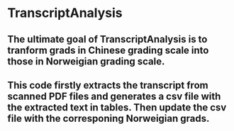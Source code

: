 # TranscriptAnalysis
## The ultimate goal of TranscriptAnalysis is to tranform grads in Chinese grading scale into those in Norweigian grading scale.
## This code firstly extracts the transcript from scanned PDF files and generates a csv file with the extracted text in tables. Then update the csv file with the corresponing Norweigian grads.
